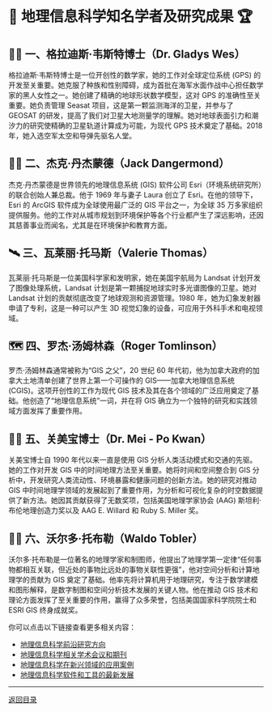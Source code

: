 # 🌟 地理信息科学知名学者及研究成果 🏆

## 👩‍🔬 一、格拉迪斯·韦斯特博士（Dr. Gladys Wes）
格拉迪斯·韦斯特博士是一位开创性的数学家，她的工作对全球定位系统 (GPS) 的开发至关重要。她克服了种族和性别障碍，成为首批在海军水面作战中心担任数学家的黑人女性之一。她创建了精确的地球形状数学模型，这对 GPS 的准确性至关重要。她负责管理 Seasat 项目，这是第一颗监测海洋的卫星，并参与了 GEOSAT 的研发，提高了我们对卫星大地测量学的理解。她对地球表面引力和潮汐力的研究使精确的卫星轨道计算成为可能，为现代 GPS 技术奠定了基础。2018 年，她入选空军太空和导弹先驱名人堂。

## 👨‍💻 二、杰克·丹杰蒙德（Jack Dangermond）
杰克·丹杰蒙德是世界领先的地理信息系统 (GIS) 软件公司 Esri（环境系统研究所）的联合创始人兼总裁。他于 1969 年与妻子 Laura 创立了 Esri。在他的领导下，Esri 的 ArcGIS 软件成为全球使用最广泛的 GIS 平台之一，为全球 35 万多家组织提供服务。他的工作对从城市规划到环境保护等各个行业都产生了深远影响，还因其慈善事业而闻名，尤其是在环境保护和教育方面。

## 🛰️ 三、瓦莱丽·托马斯（Valerie Thomas）
瓦莱丽·托马斯是一位美国科学家和发明家，她在美国宇航局为 Landsat 计划开发了图像处理系统，Landsat 计划是第一颗捕捉地球实时多光谱图像的卫星。她对 Landsat 计划的贡献彻底改变了地球观测和资源管理。1980 年，她为幻象发射器申请了专利，这是一种可以产生 3D 视觉幻象的设备，可应用于外科手术和电视领域。

## 🗺️ 四、罗杰·汤姆林森（Roger Tomlinson）
罗杰·汤姆林森通常被称为“GIS 之父”，20 世纪 60 年代初，他为加拿大政府的加拿大土地清单创建了世界上第一个可操作的 GIS——加拿大地理信息系统 (CGIS)。这项开创性的工作为现代 GIS 技术及其在各个领域的广泛应用奠定了基础。他创造了“地理信息系统”一词，并在将 GIS 确立为一个独特的研究和实践领域方面发挥了重要作用。

## 👩‍🏫 五、关美宝博士（Dr. Mei - Po Kwan）
关美宝博士自 1990 年代以来一直是使用 GIS 分析人类活动模式和交通的先驱。她的工作对开发 GIS 中的时间地理方法至关重要。她将时间和空间整合到 GIS 分析中，开发研究人类流动性、环境暴露和健康问题的创新方法。她的研究对推动 GIS 中时间地理学领域的发展起到了重要作用，为分析和可视化复杂的时空数据提供了新方法。她因其贡献获得了无数奖项，包括美国地理学家协会 (AAG) 斯坦利·布伦地理创造力奖以及 AAG E. Willard 和 Ruby S. Miller 奖。

## 👨‍🏫 六、沃尔多·托布勒（Waldo Tobler）
沃尔多·托布勒是一位著名的地理学家和制图师，他提出了地理学第一定律“任何事物都相互关联，但近处的事物比远处的事物关联性更强”，他对空间分析和计算地理学的贡献为 GIS 奠定了基础。他率先将计算机用于地理研究，专注于数学建模和图形解释，是数字制图和空间分析技术发展的关键人物。他在推动 GIS 技术和理论方面发挥了至关重要的作用，赢得了众多荣誉，包括美国国家科学院院士和 ESRI GIS 终身成就奖。

你可以点击以下链接查看更多相关内容：
- [地理信息科学前沿研究方向](地理信息科学前沿研究方向.md)
- [地理信息科学相关学术会议和期刊](地理信息科学相关学术会议和期刊.md)
- [地理信息科学在新兴领域的应用案例](地理信息科学在新兴领域的应用案例.md)
- [地理信息科学软件和工具的最新发展](地理信息科学软件和工具的最新发展.md)

---
[返回目录](./README.md)